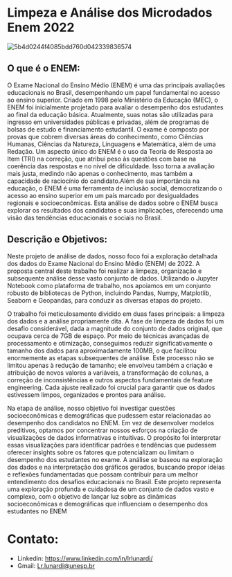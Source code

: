 # Limpeza e Análise dos Microdados Enem 2022
![5b4d0244f4085bdd760d042339836574](https://github.com/user-attachments/assets/afb6c176-ac37-4b95-95b1-08695240a46f)
## O que é o ENEM: 
O Exame Nacional do Ensino Médio (ENEM) é uma das principais avaliações educacionais no Brasil, desempenhando um papel fundamental no acesso ao ensino superior. Criado em 1998 pelo Ministério da Educação (MEC), o ENEM foi inicialmente projetado para avaliar o desempenho dos estudantes ao final da educação básica. Atualmente, suas notas são utilizadas para ingresso em universidades públicas e privadas, além de programas de bolsas de estudo e financiamento estudantil.
O exame é composto por provas que cobrem diversas áreas do conhecimento, como Ciências Humanas, Ciências da Natureza, Linguagens e Matemática, além de uma Redação. Um aspecto único do ENEM é o uso da Teoria de Resposta ao Item (TRI) na correção, que atribui peso às questões com base na coerência das respostas e no nível de dificuldade. Isso torna a avaliação mais justa, medindo não apenas o conhecimento, mas também a capacidade de raciocínio do candidato.Além de sua importância na educação, o ENEM é uma ferramenta de inclusão social, democratizando o acesso ao ensino superior em um país marcado por desigualdades regionais e socioeconômicas. Esta análise de dados sobre o ENEM busca explorar os resultados dos candidatos e suas implicações, oferecendo uma visão das tendências educacionais e sociais no Brasil.

##  Descrição e Objetivos:
Neste projeto de análise de dados, nosso foco foi a exploração detalhada dos dados do Exame Nacional do Ensino Médio (ENEM) de 2022. A proposta central deste trabalho foi realizar a limpeza, organização e subsequente análise desse vasto conjunto de dados. Utilizando o Jupyter Notebook como plataforma de trabalho, nos apoiamos em um conjunto robusto de bibliotecas de Python, incluindo Pandas, Numpy, Matplotlib, Seaborn e Geopandas, para conduzir as diversas etapas do projeto.

O trabalho foi meticulosamente dividido em duas fases principais: a limpeza dos dados e a análise propriamente dita. A fase de limpeza de dados foi um desafio considerável, dada a magnitude do conjunto de dados original, que ocupava cerca de 7GB de espaço. Por meio de técnicas avançadas de processamento e otimização, conseguimos reduzir significativamente o tamanho dos dados para aproximadamente 100MB, o que facilitou enormemente as etapas subsequentes de análise. Este processo não se limitou apenas à redução de tamanho; ele envolveu também a criação e atribuição de novos valores a variáveis, a transformação de colunas, a correção de inconsistências e outros aspectos fundamentais de feature engineering. Cada ajuste realizado foi crucial para garantir que os dados estivessem limpos, organizados e prontos para análise.

Na etapa de análise, nosso objetivo foi investigar questões socioeconômicas e demográficas que pudessem estar relacionadas ao desempenho dos candidatos no ENEM. Em vez de desenvolver modelos preditivos, optamos por concentrar nossos esforços na criação de visualizações de dados informativas e intuitivas. O propósito foi interpretar essas visualizações para identificar padrões e tendências que pudessem oferecer insights sobre os fatores que potencializam ou limitam o desempenho dos estudantes no exame. A análise se baseou na exploração dos dados e na interpretação dos gráficos gerados, buscando propor ideias e reflexões fundamentadas que possam contribuir para um melhor entendimento dos desafios educacionais no Brasil.
Este projeto representa uma exploração profunda e cuidadosa de um conjunto de dados vasto e complexo, com o objetivo de lançar luz sobre as dinâmicas socioeconômicas e demográficas que influenciam o desempenho dos estudantes no ENEM

# Contato:
- Linkedin: https://www.linkedin.com/in/lrlunardi/
- Gmail: Lr.lunardi@unesp.br

